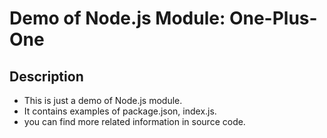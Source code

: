 # Demo of Node.js Module: One-Plus-One

## Description
- This is just a demo of Node.js module.
- It contains examples of package.json, index.js.
- you can find more related information in source code.

